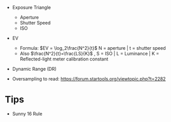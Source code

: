 - Exposure Triangle
	- Aperture
	- Shutter Speed
	- ISO
- EV
	- Formula: $EV = \log_2\frac{N^2}{t}$ N = aperture | t = shutter speed 
	- Also $\frac{N^2}{t}=\frac{LS}{K}$ , S = ISO | L = Luminance | K = Reflected-light meter calibration constant
- Dynamic Range (DR)


- Oversampling to read: https://forum.startools.org/viewtopic.php?t=2282

# Tips
- Sunny 16 Rule
